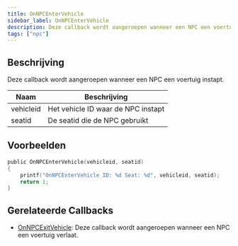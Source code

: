 ```yaml
---
title: OnNPCEnterVehicle
sidebar_label: OnNPCEnterVehicle
description: Deze callback wordt aangeroepen wanneer een NPC een voertuig instapt.
tags: ["npc"]
---
```


## Beschrijving

Deze callback wordt aangeroepen wanneer een NPC een voertuig instapt.

| Naam      | Beschrijving                   |
| --------- | ----------------------------- |
| vehicleid | Het vehicle ID waar de NPC instapt |
| seatid    | De seatid die de NPC gebruikt  |

## Voorbeelden

```c
public OnNPCEnterVehicle(vehicleid, seatid)
{
    printf("OnNPCEnterVehicle ID: %d Seat: %d", vehicleid, seatid);
    return 1;
}
```

## Gerelateerde Callbacks

- [OnNPCExitVehicle](OnNPCExitVehicle): Deze callback wordt aangeroepen wanneer een NPC een voertuig verlaat.


